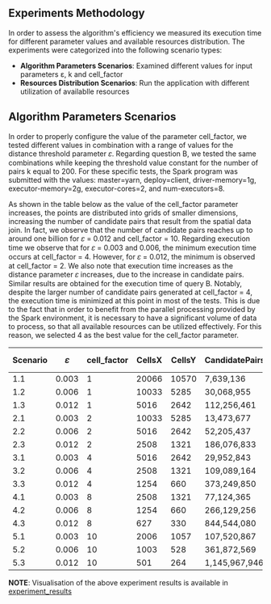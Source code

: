 ## Experiments Methodology
In order to assess the algorithm's efficiency we measured its execution time for different parameter values and available resources distribution. The experiments were categorized into the following scenario types:

* **Algorithm Parameters Scenarios**: Examined different values for input parameters ε, k and cell_factor
* **Resources Distribution Scenarios**: Run the application with different utilization of availablle resources

  
## Algorithm Parameters Scenarios
In order to properly configure the value of the parameter cell_factor, we tested different values in combination with a range of values for the distance threshold parameter 𝜀. Regarding question B, we tested the same combinations while keeping the threshold value constant for the number of pairs k equal to 200. For these specific tests, the Spark program was submitted with the values:
master=yarn, deploy=client, driver-memory=1g, executor-memory=2g, executor-cores=2, and num-executors=8. 

As shown in the table below as the value of the cell_factor parameter increases, the points are distributed into grids of smaller dimensions, increasing the number of candidate pairs that result from the spatial data join. In fact, we observe that the number of candidate pairs reaches up to around one billion for 𝜀 = 0.012 and cell_factor = 10. Regarding execution time we observe that for 𝜀 = 0.003 and 0.006, the minimum execution time occurs at cell_factor = 4. However, for 𝜀 = 0.012, the minimum is observed at cell_factor = 2. We also note that execution time increases as the distance parameter 𝜀 increases, due to the increase in candidate pairs. Similar results are obtained for the execution time of query B. Notably, despite the larger number of candidate pairs generated at cell_factor = 4, the execution time is minimized at this point in most of the tests. This is due to the fact that in order to benefit from the parallel processing provided by the Spark environment, it is necessary to have a significant volume of data to process, so that all available resources can be utilized effectively. For this reason, we selected 4 as the best value for the cell_factor parameter.

| Scenario | 𝜀     | cell_factor | CellsX | CellsY | CandidatePairs   | Exec.TimeA (s) | 𝑘   | Exec.TimeB (s) |
|----------|-------|-------------|--------|--------|------------------|----------------|------|----------------|
| 1.1      | 0.003 | 1           | 20066  | 10570  | 7,639,136        | 180.36         | 200  | 359.10         |
| 1.2      | 0.006 | 1           | 10033  | 5285   | 30,068,955       | 188.03         | 200  | 276.58         |
| 1.3      | 0.012 | 1           | 5016   | 2642   | 112,256,461      | 211.39         | 200  | 230.84         |
| 2.1      | 0.003 | 2           | 10033  | 5285   | 13,473,677       | 170.51         | 200  | 204.34         |
| 2.2      | 0.006 | 2           | 5016   | 2642   | 52,205,437       | 171.52         | 200  | 172.99         |
| 2.3      | 0.012 | 2           | 2508   | 1321   | 186,076,833      | 201.36         | 200  | 215.57         |
| 3.1      | 0.003 | 4           | 5016   | 2642   | 29,952,843       | 164.82         | 200  | 171.14         |
| 3.2      | 0.006 | 4           | 2508   | 1321   | 109,089,164      | 166.22         | 200  | 185.60         |
| 3.3      | 0.012 | 4           | 1254   | 660    | 373,249,850      | 210.99         | 200  | 232.39         |
| 4.1      | 0.003 | 8           | 2508   | 1321   | 77,124,365       | 169.85         | 200  | 161.10         |
| 4.2      | 0.006 | 8           | 1254   | 660    | 266,129,256      | 219.47         | 200  | 214.34         |
| 4.3      | 0.012 | 8           | 627    | 330    | 844,544,080      | 274.52         | 200  | 272.72         |
| 5.1      | 0.003 | 10          | 2006   | 1057   | 107,520,867      | 209.31         | 200  | 174.75         |
| 5.2      | 0.006 | 10          | 1003   | 528    | 361,872,569      | 191.27         | 200  | 200.14         |
| 5.3      | 0.012 | 10          | 501    | 264    | 1,145,967,946    | 268.65         | 200  | 304.27         |

**NOTE**: Visualisation of the above experiment results is available in [experiment_results](experiment_results/calculation_scens_plot.png)
